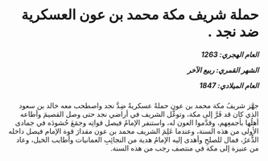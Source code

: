 <h1 dir="rtl">حملة شريف مكة محمد بن عون العسكرية ضد نجد .</h1>

<h5 dir="rtl">العام الهجري:  1263

الشهر القمري: ربيع الآخر

العام الميلادي: 1847</h5>

<p dir="rtl">جهَّز شريفُ مكة محمد بن عون حملةً عسكريةً ضِدَّ نجد واصطحب معه خالد بن سعود الذي كان قد فَرَّ إلى مكة، وتوغَّل الشريف في أراضي نجد حتى وصل القصيمَ وأطاعه أهلُها بأجمعِهم، وقدَّموا العون له، واستنفر الإمامُ فيصل قواتِه وجمَعَ حُشودَه في جمادى الأولى من هذه السنة، وعندما عَلِمَ الشريف محمد بن عون مقدارَ قوة الإمام فيصل داخله الذُّعرُ، فمال للصلحِ وأهدى إليه الإمامُ هدية من النجائِبِ العمانيات وأطايب الخيل، وعاد من عنيزة إلى مكة في منتصف رجب من هذه السنة.</p></br>
